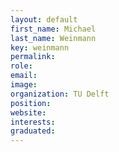 ```yaml
---
layout: default
first_name: Michael
last_name: Weinmann
key: weinmann
permalink:
role:
email:
image:
organization: TU Delft
position:
website:
interests:
graduated: 
---
```

